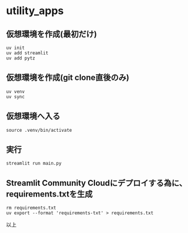 # utility_apps

## 仮想環境を作成(最初だけ)
```
uv init
uv add streamlit
uv add pytz
```

## 仮想環境を作成(git clone直後のみ)
```
uv venv
uv sync
```

## 仮想環境へ入る
```
source .venv/bin/activate
```

## 実行
```
streamlit run main.py
```

## Streamlit Community Cloudにデプロイする為に、requirements.txtを生成
```
rm requirements.txt
uv export --format 'requirements-txt' > requirements.txt
```

以上
